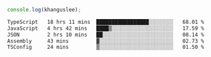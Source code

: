 ```js
console.log(khanguslee);
```

<!--START_SECTION:waka-->

```txt
TypeScript   18 hrs 11 mins  █████████████████░░░░░░░░   68.01 %
JavaScript   4 hrs 42 mins   ████▒░░░░░░░░░░░░░░░░░░░░   17.59 %
JSON         2 hrs 10 mins   ██░░░░░░░░░░░░░░░░░░░░░░░   08.14 %
Assembly     43 mins         ▓░░░░░░░░░░░░░░░░░░░░░░░░   02.73 %
TSConfig     24 mins         ▒░░░░░░░░░░░░░░░░░░░░░░░░   01.50 %
```

<!--END_SECTION:waka-->

<!--
**khanguslee/khanguslee** is a ✨ _special_ ✨ repository because its `README.md` (this file) appears on your GitHub profile.

Here are some ideas to get you started:

- 🔭 I’m currently working on ...
- 🌱 I’m currently learning ...
- 👯 I’m looking to collaborate on ...
- 🤔 I’m looking for help with ...
- 💬 Ask me about ...
- 📫 How to reach me: ...
- 😄 Pronouns: ...
- ⚡ Fun fact: ...
-->
